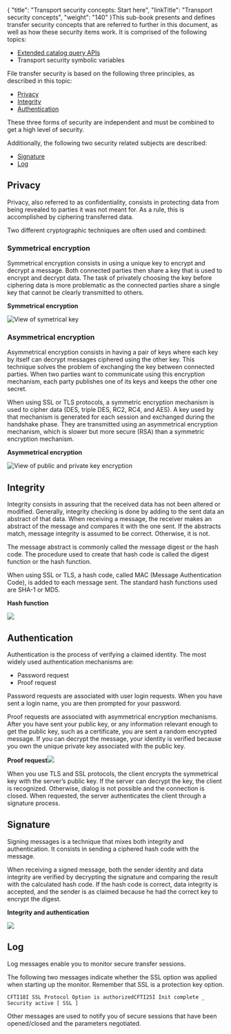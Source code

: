 {
    "title": "Transport security concepts:  Start here",
    "linkTitle": "Transport security concepts",
    "weight": "140"
}This sub-book presents and defines transfer security concepts that are referred
to further in this document, as well as how these security items work. It is comprised of the following topics:

- [Extended
    catalog query APIs](extended_catalog_query_apis)
- Transport
    security symbolic variables

File transfer security is based on the following three principles, as described in this topic:

- [Privacy](#Privacy)
- [Integrity](#Integrity)
- [Authentication](#Authentication)

These three forms of security are independent and must be combined to
get a high level of security.

Additionally, the following two security related subjects are described:

- [Signature](#Signature)
- [Log](#Log)

<span id="Privacy"></span>

Privacy
-------

Privacy, also referred to as confidentiality, consists in protecting
data from being revealed to parties it was not meant for. As a rule, this
is accomplished by ciphering transferred data.

Two different cryptographic techniques are often used and combined:

### Symmetrical encryption

Symmetrical
encryption consists in using a unique key to encrypt and decrypt a
message. Both connected parties then share a key that is used to encrypt
and decrypt data. The task of privately choosing the key before ciphering
data is more problematic as the connected parties share a single key that
cannot be clearly transmitted to others.

********Symmetrical encryption********

![View of symetrical key ](/Images/TransferCFT/encrypt_key.gif)

### Asymmetrical encryption

Asymmetrical
encryption consists in having a pair of keys where each key
by itself can decrypt messages ciphered using the other key. This technique
solves the problem of exchanging the key between connected parties. When
two parties want to communicate using this encryption mechanism, each
party publishes one of its keys and keeps the other one secret.

When using SSL or TLS protocols, a symmetric encryption mechanism is
used to cipher data (DES, triple DES, RC2, RC4,
and AES). A key used by that mechanism is generated for each session
and exchanged during the handshake phase. They are transmitted using an
asymmetrical encryption mechanism, which is slower but more secure (RSA)
than a symmetric encryption mechanism.

********Asymmetrical encryption********

![View of public and private key encryption](/Images/TransferCFT/image004.gif)

<span id="Integrity"></span>

Integrity
---------

Integrity consists in assuring that the received data has not been altered
or modified. Generally, integrity checking is done by adding to the sent
data an abstract of that data. When receiving a message, the receiver
makes an abstract of the message and compares it with the one sent. If
the abstracts match, message integrity is assumed to be correct. Otherwise,
it is not.

The message abstract is commonly called the message digest or the hash
code. The procedure used to create that hash code is called the digest
function or the hash function.

When using SSL or TLS, a hash code, called MAC (Message
Authentication Code),
is added to each message sent. The standard hash functions used are SHA-1
or MD5.

********Hash function********

![](/Images/TransferCFT/image005.gif)

<span id="Authentication"></span>

Authentication
--------------

Authentication is the process of verifying a claimed identity. The most
widely used authentication mechanisms are:

- Password request
- Proof request

Password requests are associated with user login requests. When you
have sent a login name, you are then prompted for your password.

Proof requests are associated with asymmetrical encryption mechanisms.
After you have sent your public key, or any information relevant enough
to get the public key, such as a certificate, you are sent a random encrypted
message. If you can decrypt the message, your identity is verified because
you own the unique private key associated with the public key.

********Proof request![](/Images/TransferCFT/image006.gif)********

When you use TLS and SSL protocols, the client encrypts the symmetrical
key with the server’s public key. If the server can decrypt the key, the
client is recognized. Otherwise, dialog is not possible and the connection
is closed. When requested, the server authenticates the client through
a signature process.

<span id="Signature"></span>

Signature
---------

Signing messages is a technique that mixes both integrity and authentication.
It consists in sending a ciphered hash code with the message.

When receiving a signed message, both the sender identity and data integrity
are verified by decrypting the signature and comparing the result with
the calculated hash code. If the hash code is correct, data integrity
is accepted, and the sender is as claimed because he had the correct key
to encrypt the digest.

********Integrity and authentication********

![](/Images/TransferCFT/temp_integrity_and_auth.png)

<span id="Log"></span>

Log
---

Log messages enable you to monitor secure transfer sessions.

The following two messages indicate whether the SSL
option was applied when starting up the monitor. Remember that SSL
is a protection key option.

`CFTI18I SSL Protocol Option is authorizedCFTI25I Init complete _ Security active [ SSL ]`

Other messages are used to notify you of secure sessions that have been
opened/closed and the parameters negotiated.
